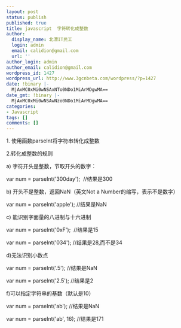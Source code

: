 ```yaml
---
layout: post
status: publish
published: true
title: javascript  字符转化成整数
author:
  display_name: 北漂IT民工
  login: admin
  email: calidion@gmail.com
  url: ''
author_login: admin
author_email: calidion@gmail.com
wordpress_id: 1427
wordpress_url: http://www.3gcnbeta.com/wordpress/?p=1427
date: !binary |-
  MjAxMC0xMi0wNSAxNTo0NDo1MiArMDgwMA==
date_gmt: !binary |-
  MjAxMC0xMi0wNSAwNzo0NDo1MiArMDgwMA==
categories:
- Javascript
tags: []
comments: []
---
```

<p>1. 使用函数parseInt将字符串转化成整数</p>
<p>2.转化成整数的规则</p>
<p>a) 字符开头是整数，节取开头的数字：</p>
<p>var num = parseInt('300day'); &nbsp;&#47;&#47;结果是300</p>
<p>b) 开头不是整数，返回NaN（英文Not a Number的缩写，表示不是数字）</p>
<p>var num = parseInt('apple'); &#47;&#47;结果是NaN</p>
<p>c) 能识别字面量的八进制与十六进制</p>
<p>var num = parseInt('0xF'); &nbsp;&#47;&#47;结果是15</p>
<p>var num = parseInt('034'); &#47;&#47;结果是28,而不是34</p>
<p>d)无法识别小数点</p>
<p>var num = parseInt('.5'); &#47;&#47;结果是NaN</p>
<p>var num = parseInt('2.5'); &#47;&#47;结果是2</p>
<p>f)可以指定字符串的基数（默认是10）</p>
<p>var num = parseInt('ab'); &#47;&#47;结果是NaN</p>
<p>var num = parseInt('ab', 16); &#47;&#47;结果是171</p>
